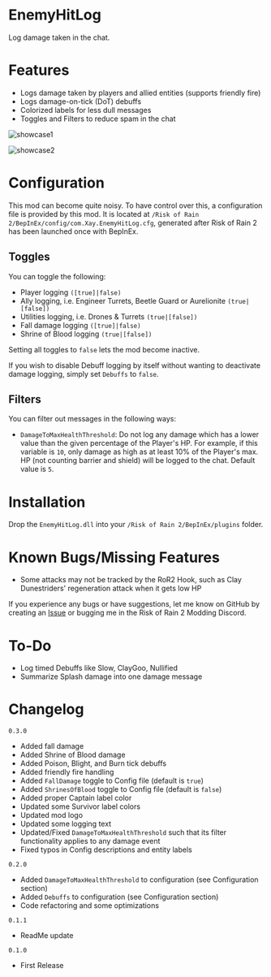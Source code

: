 # EnemyHitLog

Log damage taken in the chat.

# Features

- Logs damage taken by players and allied entities (supports friendly fire)
- Logs damage-on-tick (DoT) debuffs
- Colorized labels for less dull messages
- Toggles and Filters to reduce spam in the chat

![showcase1](https://i.imgur.com/qsieJix.png)

![showcase2](https://i.imgur.com/MMjDDNw.png)

# Configuration

This mod can become quite noisy. To have control over this, a configuration file is provided by this mod. It is located at `/Risk of Rain 2/BepInEx/config/com.Xay.EnemyHitLog.cfg`, generated after Risk of Rain 2 has been launched once with BepInEx. 

## Toggles

You can toggle the following:

- Player logging `([true]|false)`
- Ally logging, i.e. Engineer Turrets, Beetle Guard or Aurelionite `(true|[false])`
- Utilities logging, i.e. Drones & Turrets `(true|[false])`
- Fall damage logging `([true]|false)`
- Shrine of Blood logging `(true|[false])`

Setting all toggles to `false` lets the mod become inactive.

If you wish to disable Debuff logging by itself without wanting to deactivate damage logging, simply set `Debuffs` to `false`.

## Filters

You can filter out messages in the following ways:

- `DamageToMaxHealthThreshold`: Do not log any damage which has a lower value than the given percentage of the Player's HP. For example, if this variable is `10`, only damage as high as at least 10% of the Player's max. HP (not counting barrier and shield) will be logged to the chat. Default value is `5`.

# Installation

Drop the `EnemyHitLog.dll` into your `/Risk of Rain 2/BepInEx/plugins` folder.

# Known Bugs/Missing Features

- Some attacks may not be tracked by the RoR2 Hook, such as Clay Dunestriders' regeneration attack when it gets low HP

If you experience any bugs or have suggestions, let me know on GitHub by creating an [Issue](https://github.com/xayfuu/EnemyHitLog/issues) or bugging me in the Risk of Rain 2 Modding Discord. 

# To-Do

- Log timed Debuffs like Slow, ClayGoo, Nullified
- Summarize Splash damage into one damage message

# Changelog

`0.3.0`

- Added fall damage
- Added Shrine of Blood damage
- Added Poison, Blight, and Burn tick debuffs
- Added friendly fire handling
- Added `FallDamage` toggle to Config file (default is `true`)
- Added `ShrinesOfBlood` toggle to Config file (default is `false`)
- Added proper Captain label color
- Updated some Survivor label colors
- Updated mod logo
- Updated some logging text
- Updated/Fixed `DamageToMaxHealthThreshold` such that its filter functionality applies to any damage event
- Fixed typos in Config descriptions and entity labels

`0.2.0`
- Added `DamageToMaxHealthThreshold` to configuration (see Configuration section)
- Added `Debuffs` to configuration (see Configuration section)
- Code refactoring and some optimizations

`0.1.1`
- ReadMe update

`0.1.0`
- First Release
